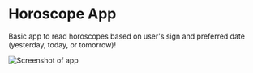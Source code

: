 # Horoscope App

Basic app to read horoscopes based on user's sign and preferred date (yesterday, today, or tomorrow)!


![Screenshot of app](https://user-images.githubusercontent.com/69734765/221680074-bbe6a264-e5e2-4c1a-9125-f4b1152b53aa.png)
